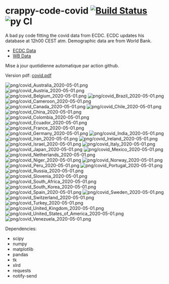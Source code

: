 # crappy-code-covid [![Build Status](https://cloud.drone.io/api/badges/a-lemonnier/crappy-code-covid/status.svg)](https://cloud.drone.io/a-lemonnier/crappy-code-covid) ![py CI](https://github.com/a-lemonnier/crappy-code-covid/workflows/py%20CI/badge.svg)
 
A bad py code fitting the covid data from ECDC. ECDC updates his database at 12h00 CEST atm. Demographic data are from World Bank.
 
- [ECDC Data](https://www.ecdc.europa.eu/en/publications-data/download-todays-data-geographic-distribution-covid-19-cases-worldwide)
- [WB Data](https://data.worldbank.org/indicator/sp.pop.totl)
 
 
Mise à jour quotidienne automatique par action github.
 
Version pdf: [covid.pdf](https://github.com/a-lemonnier/crappy-code-covid/raw/master/covid.pdf)
 
![png/covid_Australia_2020-05-01.png](png/covid_Australia_2020-05-01.png)
![png/covid_Austria_2020-05-01.png](png/covid_Austria_2020-05-01.png)
![png/covid_Belgium_2020-05-01.png](png/covid_Belgium_2020-05-01.png)
![png/covid_Brazil_2020-05-01.png](png/covid_Brazil_2020-05-01.png)
![png/covid_Cameroon_2020-05-01.png](png/covid_Cameroon_2020-05-01.png)
![png/covid_Canada_2020-05-01.png](png/covid_Canada_2020-05-01.png)
![png/covid_Chile_2020-05-01.png](png/covid_Chile_2020-05-01.png)
![png/covid_China_2020-05-01.png](png/covid_China_2020-05-01.png)
![png/covid_Colombia_2020-05-01.png](png/covid_Colombia_2020-05-01.png)
![png/covid_Ecuador_2020-05-01.png](png/covid_Ecuador_2020-05-01.png)
![png/covid_France_2020-05-01.png](png/covid_France_2020-05-01.png)
![png/covid_Germany_2020-05-01.png](png/covid_Germany_2020-05-01.png)
![png/covid_India_2020-05-01.png](png/covid_India_2020-05-01.png)
![png/covid_Iran_2020-05-01.png](png/covid_Iran_2020-05-01.png)
![png/covid_Ireland_2020-05-01.png](png/covid_Ireland_2020-05-01.png)
![png/covid_Israel_2020-05-01.png](png/covid_Israel_2020-05-01.png)
![png/covid_Italy_2020-05-01.png](png/covid_Italy_2020-05-01.png)
![png/covid_Japan_2020-05-01.png](png/covid_Japan_2020-05-01.png)
![png/covid_Mexico_2020-05-01.png](png/covid_Mexico_2020-05-01.png)
![png/covid_Netherlands_2020-05-01.png](png/covid_Netherlands_2020-05-01.png)
![png/covid_Niger_2020-05-01.png](png/covid_Niger_2020-05-01.png)
![png/covid_Norway_2020-05-01.png](png/covid_Norway_2020-05-01.png)
![png/covid_Peru_2020-05-01.png](png/covid_Peru_2020-05-01.png)
![png/covid_Portugal_2020-05-01.png](png/covid_Portugal_2020-05-01.png)
![png/covid_Russia_2020-05-01.png](png/covid_Russia_2020-05-01.png)
![png/covid_Slovenia_2020-05-01.png](png/covid_Slovenia_2020-05-01.png)
![png/covid_South_Africa_2020-05-01.png](png/covid_South_Africa_2020-05-01.png)
![png/covid_South_Korea_2020-05-01.png](png/covid_South_Korea_2020-05-01.png)
![png/covid_Spain_2020-05-01.png](png/covid_Spain_2020-05-01.png)
![png/covid_Sweden_2020-05-01.png](png/covid_Sweden_2020-05-01.png)
![png/covid_Switzerland_2020-05-01.png](png/covid_Switzerland_2020-05-01.png)
![png/covid_Turkey_2020-05-01.png](png/covid_Turkey_2020-05-01.png)
![png/covid_United_Kingdom_2020-05-01.png](png/covid_United_Kingdom_2020-05-01.png)
![png/covid_United_States_of_America_2020-05-01.png](png/covid_United_States_of_America_2020-05-01.png)
![png/covid_Venezuela_2020-05-01.png](png/covid_Venezuela_2020-05-01.png)
 
Dependencies:
- scipy
- numpy
- matplotlib
- pandas
- tk
- xlrd
- requests
- notify-send

